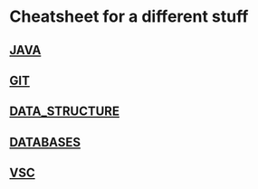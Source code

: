 # Cheatsheet for a different stuff

## [JAVA](./java)

## [GIT](./git/README.md)

## [DATA_STRUCTURE](./data_structure/README.md)

## [DATABASES](./databases/README.md)

## [VSC](./vsc/README.md)
